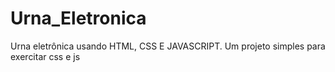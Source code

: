 # Urna_Eletronica
Urna eletrônica usando HTML, CSS E JAVASCRIPT. Um projeto simples para exercitar css e js
